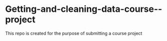 # Getting-and-cleaning-data-course--project
This repo is created for the purpose of submitting a course project
